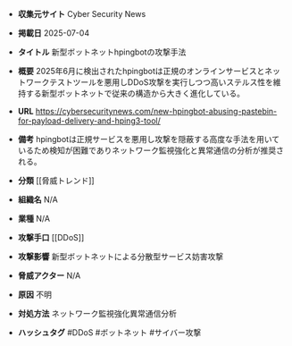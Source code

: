 - **収集元サイト**
Cyber Security News

- **掲載日**
2025-07-04

- **タイトル**
新型ボットネットhpingbotの攻撃手法

- **概要**
2025年6月に検出されたhpingbotは正規のオンラインサービスとネットワークテストツールを悪用しDDoS攻撃を実行しつつ高いステルス性を維持する新型ボットネットで従来の構造から大きく進化している。

- **URL**
https://cybersecuritynews.com/new-hpingbot-abusing-pastebin-for-payload-delivery-and-hping3-tool/

- **備考**
hpingbotは正規サービスを悪用し攻撃を隠蔽する高度な手法を用いているため検知が困難でありネットワーク監視強化と異常通信の分析が推奨される。

- **分類**
[[脅威トレンド]]

- **組織名**
N/A

- **業種**
N/A

- **攻撃手口**
[[DDoS]]

- **攻撃影響**
新型ボットネットによる分散型サービス妨害攻撃

- **脅威アクター**
N/A

- **原因**
不明

- **対処方法**
ネットワーク監視強化異常通信分析

- **ハッシュタグ**
#DDoS #ボットネット #サイバー攻撃
